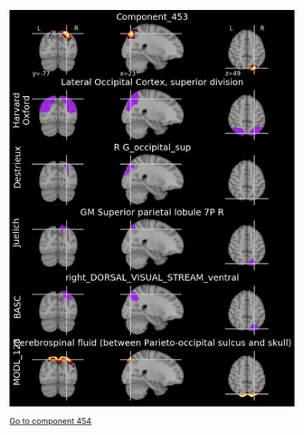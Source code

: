 


![453](preliminary/453.jpg "Component 453")

[Go to component 454](https://parietal-inria.github.io/MODL_atlas/512/454 "Component 454")